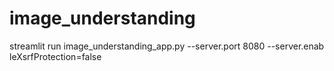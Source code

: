 # image_understanding
streamlit run image_understanding_app.py --server.port 8080 --server.enab
leXsrfProtection=false